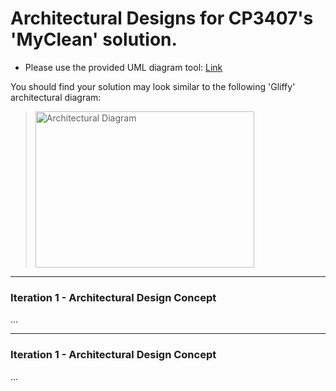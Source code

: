 # Architectural Designs for CP3407's 'MyClean' solution.
* Please use the provided UML diagram tool: [Link](https://www.gliffy.com/uses/uml-software)<br>

You should find your solution may look similar to the following 'Gliffy' architectural diagram:  
> <img src="https://github.com/user-attachments/assets/d2bde43a-a45e-425f-aaa4-dc5b92ea8587" alt="Architectural Diagram" style="width:350px; height:250px; object-fit:cover;">

---
### Iteration 1 - Architectural Design Concept
...

---
### Iteration 1 - Architectural Design Concept
...
